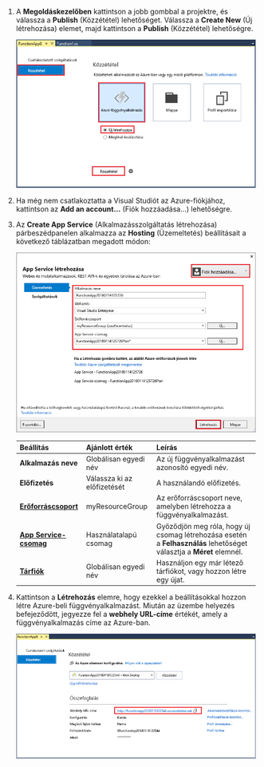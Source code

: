 1. A **Megoldáskezelőben** kattintson a jobb gombbal a projektre, és válassza a **Publish** (Közzététel) lehetőséget. Válassza a **Create New** (Új létrehozása) elemet, majd kattintson a **Publish** (Közzététel) lehetőségre. 

    ![Új függvényalkalmazás közzététele és létrehozása](./media/functions-vstools-publish/functions-vstools-publish-new-function-app.png)

2. Ha még nem csatlakoztatta a Visual Studiót az Azure-fiókjához, kattintson az **Add an account...** (Fiók hozzáadása...) lehetőségre.  

3. Az **Create App Service** (Alkalmazásszolgáltatás létrehozása) párbeszédpanelen alkalmazza az **Hosting** (Üzemeltetés) beállításait a következő táblázatban megadott módon: 

    ![Az Azure helyi futtatókörnyezete](./media/functions-vstools-publish/functions-vstools-publish.png)

    | Beállítás      | Ajánlott érték  | Leírás                                |
    | ------------ |  ------- | -------------------------------------------------- |
    | **Alkalmazás neve** | Globálisan egyedi név | Az új függvényalkalmazást azonosító egyedi név. |
    | **Előfizetés** | Válassza ki az előfizetését | A használandó előfizetés. |
    | **[Erőforráscsoport](../articles/azure-resource-manager/resource-group-overview.md)** | myResourceGroup |  Az erőforráscsoport neve, amelyben létrehozza a függvényalkalmazást. |
    | **[App Service-csomag](../articles/azure-functions/functions-scale.md)** | Használatalapú csomag | Győződjön meg róla, hogy új csomag létrehozása esetén a **Felhasználás** lehetőséget választja a **Méret** elemnél.  |
    | **[Tárfiók](../articles/storage/storage-create-storage-account.md#create-a-storage-account)** | Globálisan egyedi név | Használjon egy már létező tárfiókot, vagy hozzon létre egy újat.   |

4. Kattintson a **Létrehozás** elemre, hogy ezekkel a beállításokkal hozzon létre Azure-beli függvényalkalmazást. Miután az üzembe helyezés befejeződött, jegyezze fel a **webhely URL-címe** értékét, amely a függvényalkalmazás címe az Azure-ban. 

    ![Az Azure helyi futtatókörnyezete](./media/functions-vstools-publish/functions-vstools-publish-profile.png)
